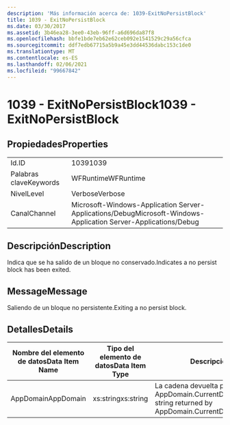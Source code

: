 ```yaml
---
description: 'Más información acerca de: 1039-ExitNoPersistBlock'
title: 1039 - ExitNoPersistBlock
ms.date: 03/30/2017
ms.assetid: 3b46ea28-3ee0-43eb-96ff-a6d696da87f8
ms.openlocfilehash: bbfe1bde7eb62e62ceb092e1541529c29a56cfca
ms.sourcegitcommit: ddf7edb67715a5b9a45e3dd44536dabc153c1de0
ms.translationtype: MT
ms.contentlocale: es-ES
ms.lasthandoff: 02/06/2021
ms.locfileid: "99667842"
---
```

# <a name="1039---exitnopersistblock"></a><span data-ttu-id="6405a-103">1039 - ExitNoPersistBlock</span><span class="sxs-lookup"><span data-stu-id="6405a-103">1039 - ExitNoPersistBlock</span></span>

## <a name="properties"></a><span data-ttu-id="6405a-104">Propiedades</span><span class="sxs-lookup"><span data-stu-id="6405a-104">Properties</span></span>  
  
|||  
|-|-|  
|<span data-ttu-id="6405a-105">Id.</span><span class="sxs-lookup"><span data-stu-id="6405a-105">ID</span></span>|<span data-ttu-id="6405a-106">1039</span><span class="sxs-lookup"><span data-stu-id="6405a-106">1039</span></span>|  
|<span data-ttu-id="6405a-107">Palabras clave</span><span class="sxs-lookup"><span data-stu-id="6405a-107">Keywords</span></span>|<span data-ttu-id="6405a-108">WFRuntime</span><span class="sxs-lookup"><span data-stu-id="6405a-108">WFRuntime</span></span>|  
|<span data-ttu-id="6405a-109">Nivel</span><span class="sxs-lookup"><span data-stu-id="6405a-109">Level</span></span>|<span data-ttu-id="6405a-110">Verbose</span><span class="sxs-lookup"><span data-stu-id="6405a-110">Verbose</span></span>|  
|<span data-ttu-id="6405a-111">Canal</span><span class="sxs-lookup"><span data-stu-id="6405a-111">Channel</span></span>|<span data-ttu-id="6405a-112">Microsoft-Windows-Application Server-Applications/Debug</span><span class="sxs-lookup"><span data-stu-id="6405a-112">Microsoft-Windows-Application Server-Applications/Debug</span></span>|  
  
## <a name="description"></a><span data-ttu-id="6405a-113">Descripción</span><span class="sxs-lookup"><span data-stu-id="6405a-113">Description</span></span>  

 <span data-ttu-id="6405a-114">Indica que se ha salido de un bloque no conservado.</span><span class="sxs-lookup"><span data-stu-id="6405a-114">Indicates a no persist block has been exited.</span></span>  
  
## <a name="message"></a><span data-ttu-id="6405a-115">Message</span><span class="sxs-lookup"><span data-stu-id="6405a-115">Message</span></span>  

 <span data-ttu-id="6405a-116">Saliendo de un bloque no persistente.</span><span class="sxs-lookup"><span data-stu-id="6405a-116">Exiting a no persist block.</span></span>  
  
## <a name="details"></a><span data-ttu-id="6405a-117">Detalles</span><span class="sxs-lookup"><span data-stu-id="6405a-117">Details</span></span>  
  
|<span data-ttu-id="6405a-118">Nombre del elemento de datos</span><span class="sxs-lookup"><span data-stu-id="6405a-118">Data Item Name</span></span>|<span data-ttu-id="6405a-119">Tipo del elemento de datos</span><span class="sxs-lookup"><span data-stu-id="6405a-119">Data Item Type</span></span>|<span data-ttu-id="6405a-120">Descripción</span><span class="sxs-lookup"><span data-stu-id="6405a-120">Description</span></span>|  
|--------------------|--------------------|-----------------|  
|<span data-ttu-id="6405a-121">AppDomain</span><span class="sxs-lookup"><span data-stu-id="6405a-121">AppDomain</span></span>|<span data-ttu-id="6405a-122">xs:string</span><span class="sxs-lookup"><span data-stu-id="6405a-122">xs:string</span></span>|<span data-ttu-id="6405a-123">La cadena devuelta por AppDomain.CurrentDomain.FriendlyName.</span><span class="sxs-lookup"><span data-stu-id="6405a-123">The string returned by AppDomain.CurrentDomain.FriendlyName.</span></span>|
